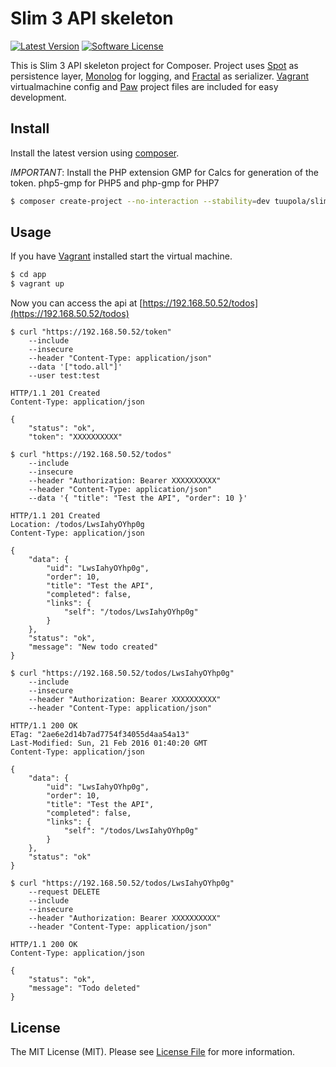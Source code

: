 # Slim 3 API skeleton

[![Latest Version](https://img.shields.io/packagist/v/tuupola/slim-skeleton.svg?style=flat-square)](https://github.com/tuupola/slim-skeleton/releases)
[![Software License](https://img.shields.io/badge/license-MIT-brightgreen.svg?style=flat-square)](LICENSE.md)

This is Slim 3 API skeleton project for Composer. Project uses [Spot](http://phpdatamapper.com/) as persistence layer,  [Monolog](https://github.com/Seldaek/monolog) for logging, and [Fractal](http://fractal.thephpleague.com/) as serializer. [Vagrant](https://www.vagrantup.com/) virtualmachine config and [Paw](https://geo.itunes.apple.com/us/app/paw-http-rest-client/id584653203?mt=12&at=1010lc2t) project files are included for easy development.

## Install

Install the latest version using [composer](https://getcomposer.org/).

_IMPORTANT_: Install the PHP extension GMP for Calcs for generation of the token. php5-gmp for PHP5 and php-gmp for PHP7

``` bash
$ composer create-project --no-interaction --stability=dev tuupola/slim-api-skeleton app
```

## Usage

If you have [Vagrant](https://www.vagrantup.com/) installed start the virtual machine.

``` bash
$ cd app
$ vagrant up
```

Now you can access the api at [https://192.168.50.52/todos](https://192.168.50.52/todos)

```
$ curl "https://192.168.50.52/token"
    --include
    --insecure
    --header "Content-Type: application/json"
    --data '["todo.all"]'
    --user test:test

HTTP/1.1 201 Created
Content-Type: application/json

{
    "status": "ok",
    "token": "XXXXXXXXXX"
```

```
$ curl "https://192.168.50.52/todos"
    --include
    --insecure
    --header "Authorization: Bearer XXXXXXXXXX"
    --header "Content-Type: application/json"
    --data '{ "title": "Test the API", "order": 10 }'

HTTP/1.1 201 Created
Location: /todos/LwsIahyOYhp0g
Content-Type: application/json

{
    "data": {
        "uid": "LwsIahyOYhp0g",
        "order": 10,
        "title": "Test the API",
        "completed": false,
        "links": {
            "self": "/todos/LwsIahyOYhp0g"
        }
    },
    "status": "ok",
    "message": "New todo created"
}
```

```
$ curl "https://192.168.50.52/todos/LwsIahyOYhp0g"
    --include
    --insecure
    --header "Authorization: Bearer XXXXXXXXXX"
    --header "Content-Type: application/json"

HTTP/1.1 200 OK
ETag: "2ae6e2d14b7ad7754f34055d4aa54a13"
Last-Modified: Sun, 21 Feb 2016 01:40:20 GMT
Content-Type: application/json

{
    "data": {
        "uid": "LwsIahyOYhp0g",
        "order": 10,
        "title": "Test the API",
        "completed": false,
        "links": {
            "self": "/todos/LwsIahyOYhp0g"
        }
    },
    "status": "ok"
}
```

```
$ curl "https://192.168.50.52/todos/LwsIahyOYhp0g"
    --request DELETE
    --include
    --insecure
    --header "Authorization: Bearer XXXXXXXXXX"
    --header "Content-Type: application/json"

HTTP/1.1 200 OK
Content-Type: application/json

{
    "status": "ok",
    "message": "Todo deleted"
}
```

## License

The MIT License (MIT). Please see [License File](LICENSE.md) for more information.